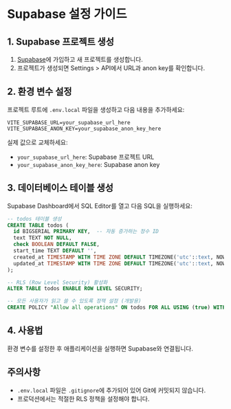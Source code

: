 # Supabase 설정 가이드

## 1. Supabase 프로젝트 생성

1. [Supabase](https://supabase.com)에 가입하고 새 프로젝트를 생성합니다.
2. 프로젝트가 생성되면 Settings > API에서 URL과 anon key를 확인합니다.

## 2. 환경 변수 설정

프로젝트 루트에 `.env.local` 파일을 생성하고 다음 내용을 추가하세요:

```
VITE_SUPABASE_URL=your_supabase_url_here
VITE_SUPABASE_ANON_KEY=your_supabase_anon_key_here
```

실제 값으로 교체하세요:

- `your_supabase_url_here`: Supabase 프로젝트 URL
- `your_supabase_anon_key_here`: Supabase anon key

## 3. 데이터베이스 테이블 생성

Supabase Dashboard에서 SQL Editor를 열고 다음 SQL을 실행하세요:

```sql
-- todos 테이블 생성
CREATE TABLE todos (
  id BIGSERIAL PRIMARY KEY,  -- 자동 증가하는 정수 ID
  text TEXT NOT NULL,
  check BOOLEAN DEFAULT FALSE,
  start_time TEXT DEFAULT '',
  created_at TIMESTAMP WITH TIME ZONE DEFAULT TIMEZONE('utc'::text, NOW()) NOT NULL,
  updated_at TIMESTAMP WITH TIME ZONE DEFAULT TIMEZONE('utc'::text, NOW()) NOT NULL
);

-- RLS (Row Level Security) 활성화
ALTER TABLE todos ENABLE ROW LEVEL SECURITY;

-- 모든 사용자가 읽고 쓸 수 있도록 정책 설정 (개발용)
CREATE POLICY "Allow all operations" ON todos FOR ALL USING (true) WITH CHECK (true);
```

## 4. 사용법

환경 변수를 설정한 후 애플리케이션을 실행하면 Supabase와 연결됩니다.

## 주의사항

- `.env.local` 파일은 `.gitignore`에 추가되어 있어 Git에 커밋되지 않습니다.
- 프로덕션에서는 적절한 RLS 정책을 설정해야 합니다.
